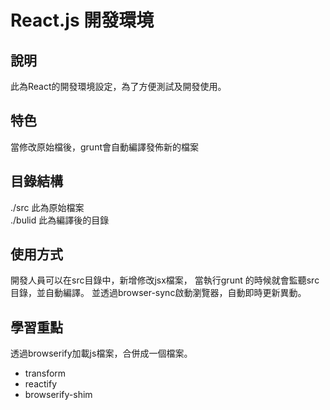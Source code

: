 # React.js 開發環境

## 說明
此為React的開發環境設定，為了方便測試及開發使用。

## 特色
當修改原始檔後，grunt會自動編譯發佈新的檔案

## 目錄結構
./src 此為原始檔案  
./bulid 此為編譯後的目錄  

## 使用方式
開發人員可以在src目錄中，新增修改jsx檔案，
當執行grunt 的時候就會監聽src目錄，並自動編譯。
並透過browser-sync啟動瀏覽器，自動即時更新異動。

## 學習重點
透過browserify加載js檔案，合併成一個檔案。
* transform
* reactify
* browserify-shim
